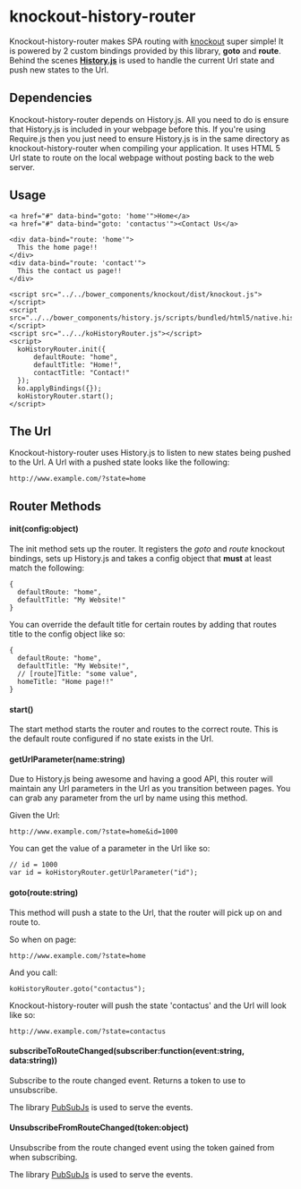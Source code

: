 # knockout-history-router
 
 Knockout-history-router makes SPA routing with [knockout](http://knockoutjs.com) super simple! It is powered by 2 custom bindings provided by this library, **goto** and **route**. Behind the scenes **[History.js](https://github.com/browserstate/history.js)** is used to handle the current Url state and push new states to the Url.
 
## Dependencies

Knockout-history-router depends on History.js. All you need to do is ensure that History.js is included in your webpage before this. If you're using Require.js then you just need to ensure History.js is in the same directory as knockout-history-router when compiling your application. It uses HTML 5 Url state to route on the local webpage without posting back to the web server.

## Usage

```
<a href="#" data-bind="goto: 'home'">Home</a>
<a href="#" data-bind="goto: 'contactus'"><Contact Us</a>

<div data-bind="route: 'home'">
  This the home page!!
</div>
<div data-bind="route: 'contact'">
  This the contact us page!!
</div>

<script src="../../bower_components/knockout/dist/knockout.js"></script>
<script src="../../bower_components/history.js/scripts/bundled/html5/native.history.js"></script>
<script src="../../koHistoryRouter.js"></script>
<script>
  koHistoryRouter.init({
      defaultRoute: "home",
      defaultTitle: "Home!",
      contactTitle: "Contact!"
  });
  ko.applyBindings({});
  koHistoryRouter.start();
</script>
```

## The Url 

Knockout-history-router uses History.js to listen to new states being pushed to the Url. A Url with a pushed state looks like the following:

```
http://www.example.com/?state=home
```

## Router Methods

#### init(config:object)

The init method sets up the router. It registers the *goto* and *route* knockout bindings, sets up History.js and takes a config object that **must** at least match the following:

```
{
  defaultRoute: "home",
  defaultTitle: "My Website!"
}
```

You can override the default title for certain routes by adding that routes title to the config object like so:

```
{
  defaultRoute: "home",
  defaultTitle: "My Website!",
  // [route]Title: "some value",
  homeTitle: "Home page!!"
}
```

#### start()

The start method starts the router and routes to the correct route. This is the default route configured if no state exists in the Url.

#### getUrlParameter(name:string)

Due to History.js being awesome and having a good API, this router will maintain any Url parameters in the Url as you transition between pages. You can grab any parameter from the url by name using this method.

Given the Url:

```
http://www.example.com/?state=home&id=1000
```

You can get the value of a parameter in the Url like so:

```
// id = 1000
var id = koHistoryRouter.getUrlParameter("id");
```

#### goto(route:string)

This method will push a state to the Url, that the router will pick up on and route to.

So when on page:

```
http://www.example.com/?state=home
```

And you call:

```
koHistoryRouter.goto("contactus");
```

Knockout-history-router will push the state 'contactus' and the Url will look like so:

```
http://www.example.com/?state=contactus
```

#### subscribeToRouteChanged(subscriber:function(event:string, data:string))

Subscribe to the route changed event. Returns a token to use to unsubscribe.

The library [PubSubJs](https://github.com/mroderick/PubSubJS) is used to serve the events. 

#### UnsubscribeFromRouteChanged(token:object)

Unsubscribe from the route changed event using the token gained from when subscribing.

The library [PubSubJs](https://github.com/mroderick/PubSubJS) is used to serve the events. 

